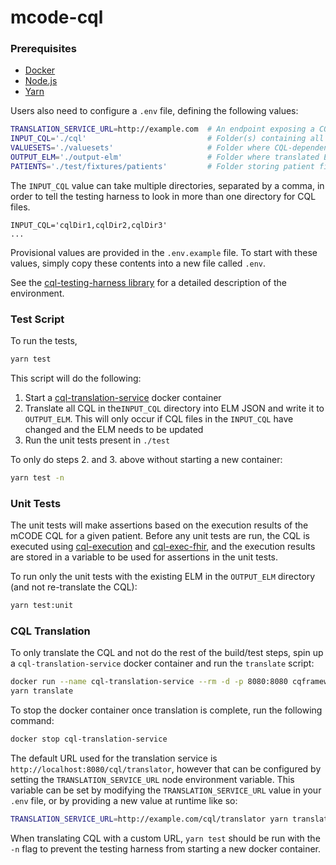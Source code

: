 # mcode-cql

### Prerequisites

* [Docker](https://docker.com)
* [Node.js](https://nodejs.org/en/)
* [Yarn](https://classic.yarnpkg.com/en/)

Users also need to configure a `.env` file, defining the following values:

```bash
TRANSLATION_SERVICE_URL=http://example.com  # An endpoint exposing a CQL translation service
INPUT_CQL='./cql'                           # Folder(s) containing all CQL to translate
VALUESETS='./valuesets'                     # Folder where CQL-dependent valuesets live
OUTPUT_ELM='./output-elm'                   # Folder where translated ELM will be saved
PATIENTS='./test/fixtures/patients'         # Folder storing patient files used as test fixtures
```

The `INPUT_CQL` value can take multiple directories, separated by a comma, in order to tell the testing harness to look in more than one directory for CQL files.

```
INPUT_CQL='cqlDir1,cqlDir2,cqlDir3'
...
```

Provisional values are provided in the `.env.example` file. To start with these values, simply copy these contents into a new file called `.env`.

See the [cql-testing-harness library](https://github.com/mcode/cql-testing-harness) for a detailed description of the environment.

### Test Script

To run the tests,

``` bash
yarn test
```

This script will do the following:

1. Start a [cql-translation-service](https://github.com/cqframework/cql-translation-service) docker container
2. Translate all CQL in the`INPUT_CQL` directory into ELM JSON and write it to `OUTPUT_ELM`. This will only occur if CQL files in the `INPUT_CQL` have changed and the ELM needs to be updated
3. Run the unit tests present in `./test`

To only do steps 2. and 3. above without starting a new container:

```bash
yarn test -n
```

### Unit Tests

The unit tests will make assertions based on the execution results of the mCODE CQL for a given patient. Before any unit tests are run, the CQL is executed using [cql-execution](https://github.com/cqframework/cql-execution/) and [cql-exec-fhir](https://github.com/cqframework/cql-exec-fhir), and the execution results are stored in a variable to be used for assertions in the unit tests.

To run only the unit tests with the existing ELM in the `OUTPUT_ELM` directory (and not re-translate the CQL):

``` bash
yarn test:unit
```

### CQL Translation

To only translate the CQL and not do the rest of the build/test steps, spin up a `cql-translation-service` docker container and run the `translate` script:

``` bash
docker run --name cql-translation-service --rm -d -p 8080:8080 cqframework/cql-translation-service:v1.5.2
yarn translate
```

To stop the docker container once translation is complete, run the following command:

``` bash
docker stop cql-translation-service
```

The default URL used for the translation service is `http://localhost:8080/cql/translator`, however that can be configured by setting the `TRANSLATION_SERVICE_URL` node environment variable. This variable can be set by modifying the `TRANSLATION_SERVICE_URL` value in your `.env` file, or by providing a new value at runtime like so:

``` bash
TRANSLATION_SERVICE_URL=http://example.com/cql/translator yarn translate
```

When translating CQL with a custom URL, `yarn test` should be run with the `-n` flag to prevent the testing harness from starting a new docker container.
